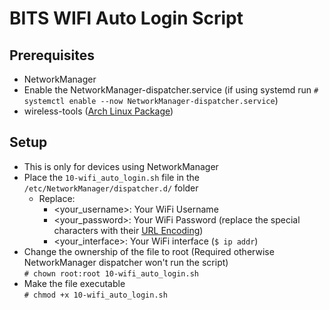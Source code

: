 # BITS WIFI Auto Login Script

## Prerequisites

- NetworkManager
- Enable the NetworkManager-dispatcher.service (if using systemd run `# systemctl enable --now NetworkManager-dispatcher.service`)
- wireless-tools (<a href="https://archlinux.org/packages/extra/x86_64/wireless_tools/">Arch Linux Package</a>)

## Setup

- This is only for devices using NetworkManager
- Place the `10-wifi_auto_login.sh` file in the `/etc/NetworkManager/dispatcher.d/` folder
  - Replace:
    - <your_username>: Your WiFi Username
    - <your_password>: Your WiFi Password (replace the special characters with their <a href="https://www.w3schools.com/tags/ref_urlencode.ASP">URL Encoding</a>)
    - <your_interface>: Your WiFi interface (`$ ip addr`)
- Change the ownership of the file to root (Required otherwise NetworkManager dispatcher won't run the script)
  <br>`# chown root:root 10-wifi_auto_login.sh`
- Make the file executable
  <br>`# chmod +x 10-wifi_auto_login.sh`
